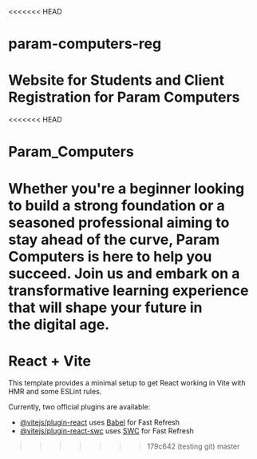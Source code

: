 <<<<<<< HEAD
# param-computers-reg
Website for Students and Client Registration for Param Computers
=======
<<<<<<< HEAD
# Param_Computers
Whether you're a beginner looking to build a strong foundation or a seasoned professional aiming to stay ahead of the curve, Param Computers is here to help you succeed. Join us and embark on a transformative learning experience that will shape your future in the digital age.
=======
# React + Vite

This template provides a minimal setup to get React working in Vite with HMR and some ESLint rules.

Currently, two official plugins are available:

- [@vitejs/plugin-react](https://github.com/vitejs/vite-plugin-react/blob/main/packages/plugin-react/README.md) uses [Babel](https://babeljs.io/) for Fast Refresh
- [@vitejs/plugin-react-swc](https://github.com/vitejs/vite-plugin-react-swc) uses [SWC](https://swc.rs/) for Fast Refresh
>>>>>>> 179c642 (testing git)
>>>>>>> master
